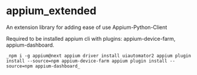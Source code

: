 # appium_extended
An extension library for adding ease of use Appium-Python-Client

Required to be installed appium cli with plugins: appium-device-farm, appium-dashboard.

`_npm i -g appium@next
appium driver install uiautomator2
appium plugin install --source=npm appium-device-farm
appium plugin install --source=npm appium-dashboard_`


